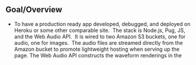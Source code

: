 ## Goal/Overview

- To have a production ready app developed, debugged, and deployed on Heroku or some other comparable site.  The stack is Node.js, Pug, JS, and the Web Audio API.  It is wired to two Amazon S3 buckets, one for audio, one for images.  The audio files are streamed directly from the Amazon bucket to promote lightweight hosting when serving up the page.
The Web Audio API constructs the waveform renderings in the <script> tag of the index.pug file.  It is also used to serve up any additional panning/effects in the audio itself.
- Files are tracked in a group of .csv files, so no database is in play.  Just .csv files that house streaming links, a master list of uploaded files in the amazon bucket, and also composer information that is dynamically assigned and served to views through the controller.
Heroku is the chosen site to house the app, though any number of options are available, including a custom solution.

## Front End
- Fix visual rendering of 'installation' component of the index.pug file, specifically compatibility issues with Safari/Firefox/Chrome.  Errors arise with construction of polylines when running outside of Chrome
- When fullscreen button is pressed, installation component is brought to full, and when ESC key pressed, brought back to normal.  The background animation should stay consistent when brought to fullscreen and back.  This should also be cross-browser compatible.
- A more stylish overlay with the BEGIN button to fire up the installation.  (Web Audio needs user input to begin, so some type of triggering mechanism is necessary because Autoplay will not work).
- Additional stylings to buttons on homepage, as well as styling fixes on 'past composers' page to make the layout more elegant.
- All front end elements to be made mobile friendly
- Any other considerations from Jakub, et al of necessary stylings and functionality

## Back End
- Server side forms should be styled and organized to promote ease of use for resident composers/interns.
- Additional lock functionalities on forms to prevent user from overriding any functions while current function is rendering (for example, not be able to click the back button after hitting 'REPLACE' in the ./dashboard).
- Debugging of any routing, redirect, login, or logout problems with back end
- Two users for auth0, one is a composer login to access './upload-form' and './dashboard', the other is the intern login to access './intern-form'.  Composers should NOT be able to access the intern form
- Any other bugs to be spotted and squashed, though it should mostly be ironed out.
- Any other considerations from Jakub, et al of necessary stylings and functionality

## Other considerations
- A look at the Amazon S3 securities to ensure that no attacks can be made on the bucket or data, but is still accessible through forms on the app.
- Have the option to have local backups of bucket data run periodically in case of mistaken deletions (this may not be possible without manually doing this in S3).
